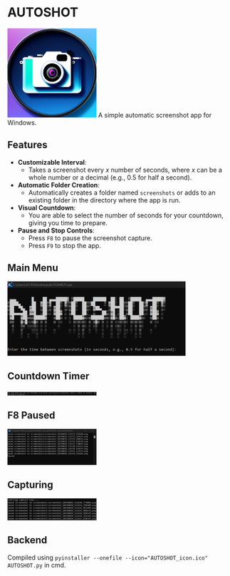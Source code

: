 # AUTOSHOT
<img src="https://github.com/01101010110/AUTOSHOT/blob/main/Pictures/AUTOSHOT_icon.jpg?raw=true" alt="Screenshot App Icon" width="200" />
A simple automatic screenshot app for Windows.

## Features 
- **Customizable Interval**: 
  - Takes a screenshot every *x* number of seconds, where *x* can be a whole number or a decimal (e.g., 0.5 for half a second).
- **Automatic Folder Creation**: 
  - Automatically creates a folder named `screenshots` or adds to an existing folder in the directory where the app is run.
- **Visual Countdown**: 
  - You are able to select the number of seconds for your countdown, giving you time to prepare. 
- **Pause and Stop Controls**:
  - Press `F8` to pause the screenshot capture.
  - Press `F9` to stop the app.

## Main Menu
<img src="https://github.com/01101010110/AUTOSHOT/blob/main/Pictures/AUTOSHOT_main_menu.png?raw=true" alt="AUTOSHOT Main Menu" width="400" />

## Countdown Timer
<img src="https://github.com/01101010110/AUTOSHOT/blob/main/Pictures/AUTOSHOT_countdown.png?raw=true" alt="Countdown Timer" width="200" />

## F8 Paused
<img src="https://github.com/01101010110/AUTOSHOT/blob/main/Pictures/AUTOSHOT_paused.png?raw=true" alt="Paused" width="200" />

## Capturing
<img src="https://github.com/01101010110/AUTOSHOT/blob/main/Pictures/AUTOSHOT_save_screenshots.png?raw=true" alt="Capturing" width="200" />

## Backend
Compiled using `pyinstaller --onefile --icon="AUTOSHOT_icon.ico" AUTOSHOT.py` in cmd.
